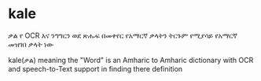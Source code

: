 # kale
ቃል የ OCR እና ንግግርን ወደ ጽሑፍ በመቀየር የአማርኛ ቃላትን ትርጉም የሚያሳይ የአማርኛ መዝገበ ቃላት ነው

kale(ቃል) meaning the "Word" is an Amharic to Amharic dictionary with OCR and speech-to-Text support in finding there definition
